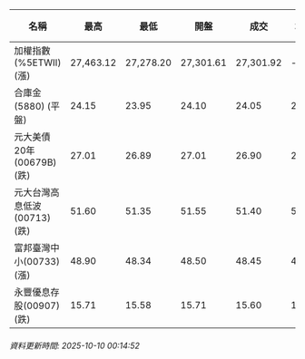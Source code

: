 | 名稱 | 最高 | 最低 | 開盤 | 成交 | 均價 | 成交金額(億) | 昨收 | 漲跌幅 | 漲跌 | 總量 | 昨量 | 振幅 |
| -------- | -------- | -------- | -------- |-------- | -------- | -------- |-------- |-------- |-------- | -------- | -------- |-------- |
|加權指數(%5ETWII) (漲)|27,463.12|27,278.20|27,301.61|27,301.92|-|5,654.30|27,063.68|0.88%|238.24|9,340,166|0|0.68%|
|合庫金(5880) (平盤)|24.15|23.95|24.10|24.05|24.02|3.35|24.05|0.00%|0.00|13,960|7,850|0.83%|
|元大美債20年(00679B) (跌)|27.01|26.89|27.01|26.90|26.95|9.03|26.92|0.07%|0.02|33,501|37,620|0.45%|
|元大台灣高息低波(00713) (跌)|51.60|51.35|51.55|51.40|51.43|4.91|51.45|0.10%|0.05|9,554|11,586|0.49%|
|富邦臺灣中小(00733) (漲)|48.90|48.34|48.50|48.45|48.60|0.592|48.34|0.23%|0.11|1,218|707|1.16%|
|永豐優息存股(00907) (跌)|15.71|15.58|15.71|15.60|15.62|0.204|15.62|0.13%|0.02|1,305|851|0.83%|
###### 資料更新時間: 2025-10-10 00:14:52